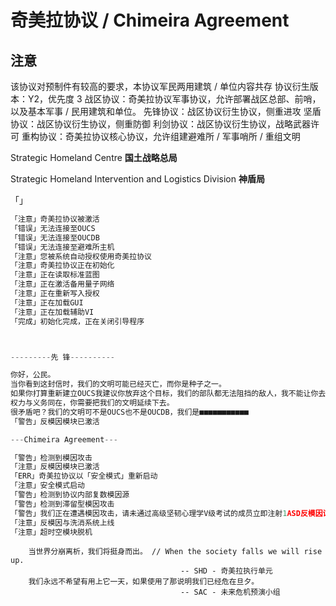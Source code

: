 # 奇美拉协议 / Chimeira Agreement

## 注意

该协议对预制件有较高的要求，本协议军民两用建筑 / 单位内容共存
协议衍生版本：Y2，优先度 3
战区协议：奇美拉协议军事协议，允许部署战区总部、前哨，以及基本军事 / 民用建筑和单位。
先锋协议：战区协议衍生协议，侧重进攻
坚盾协议：战区协议衍生协议，侧重防御
利剑协议：战区协议衍生协议，战略武器许可
重构协议：奇美拉协议核心协议，允许组建避难所 / 军事哨所 / 重组文明

Strategic Homeland Centre **国土战略总局**

Strategic Homeland Intervention and Logistics Division **神盾局**

「」

```py
「注意」奇美拉协议被激活
「错误」无法连接至OUCS
「错误」无法连接至OUCDB
「错误」无法连接至避难所主机
「注意」您被系统自动授权使用奇美拉协议
「注意」奇美拉协议正在初始化
「注意」正在读取标准蓝图
「注意」正在激活备用量子网络
「注意」正在重新写入授权
「注意」正在加载GUI
「注意」正在加载辅助VI
「完成」初始化完成，正在关闭引导程序



---------先 锋----------

你好，公民。
当你看到这封信时，我们的文明可能已经灭亡，而你是种子之一。
如果你打算重新建立OUCS我建议你放弃这个目标，我们的部队都无法阻挡的敌人，我不能让你去死。
权力与义务同在，你需要把我们的文明延续下去。
很矛盾吧？我们的文明可不是OUCS也不是OUCDB，我们是■■■■■■■■■■■
「警告」反模因模块已激活

---Chimeira Agreement---

「警告」检测到模因攻击
「注意」反模因模块已激活
「ERR」奇美拉协议以「安全模式」重新启动
「注意」安全模式启动
「警告」检测到协议内部复数模因源
「警告」检测到滞留型模因攻击
「警告」我们正在遭遇模因攻击，请未通过高级坚韧心理学V级考试的成员立即注射1ASD反模因试剂
「注意」反模因与洗消系统上线
「注意」超时空模块脱机
```

```text
    当世界分崩离析，我们将挺身而出。 // When the society falls we will rise up.
                                      -- SHD - 奇美拉执行单元
    我们永远不希望有用上它一天，如果使用了那说明我们已经危在旦夕。
                                      -- SAC - 未来危机预演小组
```
